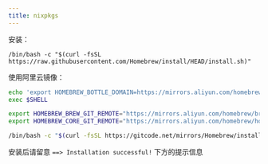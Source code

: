 ```yaml
---
title: nixpkgs
---
```


安装：

    /bin/bash -c "$(curl -fsSL https://raw.githubusercontent.com/Homebrew/install/HEAD/install.sh)"

使用阿里云镜像：

```bash
echo 'export HOMEBREW_BOTTLE_DOMAIN=https://mirrors.aliyun.com/homebrew/homebrew-bottles' | tee -a ~/.bash_profile ~/.zshrc
exec $SHELL
```

```bash
export HOMEBREW_BREW_GIT_REMOTE="https://mirrors.aliyun.com/homebrew/brew.git"
export HOMEBREW_CORE_GIT_REMOTE="https://mirrors.aliyun.com/homebrew/homebrew-core.git"

/bin/bash -c "$(curl -fsSL https://gitcode.net/mirrors/Homebrew/install/-/raw/master/install.sh)"
```

安装后请留意 `==> Installation successful!` 下方的提示信息
